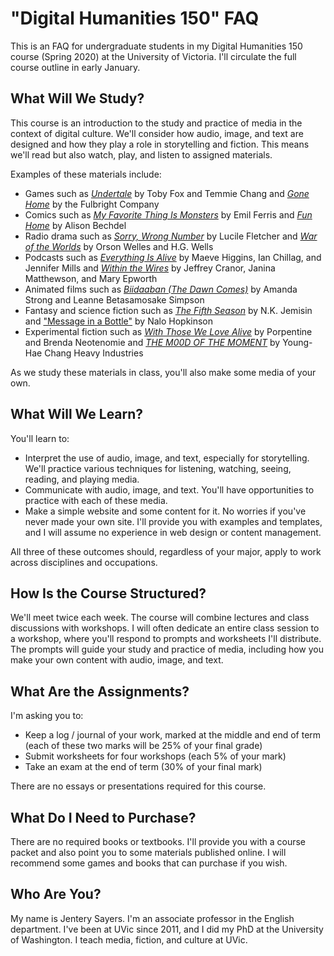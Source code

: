 # "Digital Humanities 150" FAQ

This is an FAQ for undergraduate students in my Digital Humanities 150 course (Spring 2020) at the University of Victoria. I'll circulate the full course outline in early January. 

## What Will We Study? 

This course is an introduction to the study and practice of media in the context of digital culture. We'll consider how audio, image, and text are designed and how they play a role in storytelling and fiction. This means we'll read but also watch, play, and listen to assigned materials.

Examples of these materials include: 
* Games such as [*Undertale*](https://undertale.com/) by Toby Fox and Temmie Chang and [*Gone Home*](https://gonehome.game/) by the Fulbright Company 
* Comics such as [*My Favorite Thing Is Monsters*](http://www.fantagraphics.com/my-favorite-thing-is-monsters/) by Emil Ferris and [*Fun Home*](http://www.houghtonmifflinbooks.com/booksellers/press_release/bechdel/) by Alison Bechdel  
* Radio drama such as [*Sorry, Wrong Number*](https://archive.org/details/Suspense-SorryWrongNumber) by Lucile Fletcher and [*War of the Worlds*](https://archive.org/details/WarOfTheWorlds1938RadioBroadcast256kbps/War-of-the-Worlds-1938-Radio-Broadcast-136kbps-cleaned.mp3) by Orson Welles and H.G. Wells 
* Podcasts such as [*Everything Is Alive*](https://www.everythingisalive.com/episodes/maeve-lamppost-of-brooklyn) by Maeve Higgins, Ian Chillag, and Jennifer Mills and [*Within the Wires*](http://www.nightvalepresents.com/withinthewires) by Jeffrey Cranor, Janina Matthewson, and Mary Epworth
* Animated films such as [*Biidaaban (The Dawn Comes)*](https://www.youtube.com/watch?v=vWjnYKyiUB8) by Amanda Strong and Leanne Betasamosake Simpson  
* Fantasy and science fiction such as [*The Fifth Season*](https://www.orbitbooks.net/orbit-excerpts/the-fifth-season/) by N.K. Jemisin and ["Message in a Bottle"](https://tachyonpublications.com/product/falling-love-hominids/) by Nalo Hopkinson 
* Experimental fiction such as [*With Those We Love Alive*](http://collection.eliterature.org/3/work.html?work=with-those-we-love-alive) by Porpentine and Brenda Neotenomie and [*THE M00D OF THE MOMENT*](https://www.yhchang.com/THE_MOOD_OF_THE_MOMENT_V.html) by Young-Hae Chang Heavy Industries

As we study these materials in class, you'll also make some media of your own. 

## What Will We Learn? 

You'll learn to: 

* Interpret the use of audio, image, and text, especially for storytelling. We'll practice various techniques for listening, watching, seeing, reading, and playing media. 
* Communicate with audio, image, and text. You'll have opportunities to practice with each of these media. 
* Make a simple website and some content for it. No worries if you've never made your own site. I'll provide you with examples and templates, and I will assume no experience in web design or content management. 

All three of these outcomes should, regardless of your major, apply to work across disciplines and occupations.  

## How Is the Course Structured? 

We'll meet twice each week. The course will combine lectures and class discussions with workshops. I will often dedicate an entire class session to a workshop, where you'll respond to prompts and worksheets I'll distribute. The prompts will guide your study and practice of media, including how you make your own content with audio, image, and text. 

## What Are the Assignments? 

I'm asking you to: 

* Keep a log / journal of your work, marked at the middle and end of term (each of these two marks will be 25% of your final grade) 
* Submit worksheets for four workshops (each 5% of your mark)
* Take an exam at the end of term (30% of your final mark)

There are no essays or presentations required for this course. 

## What Do I Need to Purchase? 

There are no required books or textbooks. I'll provide you with a course packet and also point you to some materials published online. I will recommend some games and books that can purchase if you wish.

## Who Are You? 

My name is Jentery Sayers. I'm an associate professor in the English department. I've been at UVic since 2011, and I did my PhD at the University of Washington. I teach media, fiction, and culture at UVic. 
